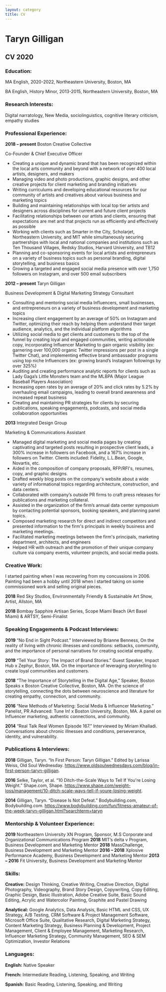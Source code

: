 ```yaml
---
layout: category
title: CV
---
```


# Taryn Gilligan
## CV 2020

### Education:

MA  English, 2020-2022, Northeastern University, Boston, MA

BA 	English, History Minor, 2013-2015, Northeastern University, Boston, MA

### Research Interests:

Digital narratology, New Media, sociolinguistics, cognitive literary criticism, empathy studies

### Professional Experience:

<b>2018 – present</b>	        Boston Creative Collective

Co-Founder & Chief Executive Officer

*	Creating a unique and dynamic brand that has been recognized within the local arts community and beyond with a network of over 400 local artists, designers, and makers
*	Managing video and photo productions, graphic designs, and other creative projects for client marketing and branding initiatives
*	Writing curriculums and developing educational resources for our community of artists and creatives about various business and marketing topics 
*	Building and maintaining relationships with local top tier artists and designers across disciplines for current and future client projects
*	Facilitating relationships between our artists and clients, ensuring that expectations are met and that projects run as efficiently and effectively as possible
*	 Working with clients such as Smarter in the City, Scholarjet, Northeastern University, and MIT while simultaneously securing partnerships with local and national companies and institutions such as Ten Thousand Villages, Redsky Studios, Harvard University, and TB12
*	Planning and co-sponsoring events for local artists and entrepreneurs on a variety of business topics such as personal branding, digital storytelling, and business basics
*	Growing a targeted and engaged social media presence with over 1,750 followers on Instagram, and over 500 email subscribers

<b>2012 – present</b>	         Taryn Gilligan 

Business Development & Digital Marketing Strategy Consultant

*	Consulting and mentoring social media Influencers, small businesses, and entrepreneurs on a variety of business development and marketing topics 
*	Increasing client engagement by an average of 50% on Instagram and Twitter, optimizing their reach by helping them understand their target audience, analytics, and the individual platform algorithms
*	Utilizing social media to get clients and customers to the top of the funnel by creating loyal and engaged communities, writing actionable copy, incorporating Influencer Marketing to gain organic visibility (ex: garnering over 100,000 organic Twitter impressions per post in a single Twitter Chat), and implementing effective brand ambassador programs using top niche Influencers (ex: growing brand’s Instagram followings by over 325%)
*	Auditing and creating performance analytic reports for clients such as Lady Gaga’s Little Monsters team and the MLBPA (Major League Baseball Players Association)
*	Increasing open rates by an average of 20% and click rates by 5.2% by overhauling email campaigns, leading to overall brand awareness and increased repeat business
*	Creating and maintaining PR strategies for clients by securing publications, speaking engagements, podcasts, and social media collaboration opportunities

<b>2013</b>                  Integrated Design Group

Marketing & Communications Assistant

*	Managed digital marketing and social media pages by creating captivating and targeted posts resulting in prospective client leads, a 300% increase in followers on Facebook, and a 167% increase in followers on Twitter. Clients included: Fidelity, L.L.Bean, Google, Novartis, etc.
*	Aided in the composition of company proposals, RFP/RFI's, resumes, copy, and graphic designs.
*	Drafted weekly blog posts on the company's website about a wide variety of informational topics regarding architecture, construction, and data centers.
*	Collaborated with company’s outside PR firms to craft press releases for publications and marketing collateral.
*	Assisted in the organization of the firm’s annual data center symposium by contacting potential sponsors, booking speakers, and planning panel topics.
*	Composed marketing research for direct and indirect competitors and presented information to the firm's principals in weekly business and marketing meetings.
*	Facilitated marketing meetings between the firm's principals, marketing department, architects, and engineers
*	Helped HR with outreach and the promotion of their unique company culture via company events, volunteer projects, and social media posts.

### Creative Work:

I started painting when I was recovering from my concussions in 2006. Painting had been a hobby until 2018 when I started taking on some commissioned work and selling original pieces. 

<b>2018</b> 	Red Sky Studios, Environmentally Friendly & Sustainable Art Show, Artist, Allston, MA

<b>2018</b> 	Bombay Sapphire Artisan Series, Scope Miami Beach (Art Basel Miami) & ARTSY, Semi-Finalist

### Speaking Engagements & Podcast Interviews:

<b>2019</b>	“No End in Sight Podcast.” Interviewed by Brianne Benness, On the reality of living with chronic illnesses and conditions: setbacks, community, and the importance of personal narratives for creating societal empathy.

<b>2019</b>	“Tell Your Story: The Impact of Brand Stories.” Guest Speaker, Impact Hub x Zephyr, Boston, MA. On the importance of leveraging storytelling to create loyal communities and customers. 

<b>2018</b>	“The Importance of Storytelling in the Digital Age,” Speaker, Boston Speaks x Boston Creative Collective, Boston, MA. On the science of storytelling, connecting the dots between neuroscience and literature for creating empathy, connection, and community.

<b>2016</b>	“New Methods of Marketing: Social Media & Influencer Marketing.” Panelist, PR Advanced: Tune In! x Boston University, Boston, MA. A panel on Influencer marketing, authentic connections, and community. 

<b>2014</b>	“Real Talk Real Women Episode 167.” Interviewed by Miriam Khalladi. Conversations about chronic illnesses and conditions, perseverance, identity, and vulnerability.

### Publications & Interviews:

<b>2018</b>	Gilligan, Taryn. “In First Person: Taryn Gilligan.” Edited by Larissa Weiss, Old Soul Wednesday. https://www.oldsoulwednesdays.com/blog/in-first-person-taryn-gilligan.

<b>2016</b>	Selke, Taylor, et al. “10 Ditch-the-Scale Ways to Tell If You're Losing Weight.” Shape.com, Shape. https://www.shape.com/weight-loss/management/10-ditch-scale-ways-tell-if-youre-losing-weight.

<b>2014</b>	Gilligan, Taryn. “Disease Is Not Defeat.” Bodybuilding.com, Bodybuilding.com. https://www.bodybuilding.com/fun/fitness-amateur-of-the-week-taryn-gilligan.html?searchterm=taryn

### Mentorship & Volunteer Experience: 

<b>2019</b>	Northeastern University XN Program, Sponsor, M.S Corporate and Organizational Communications Program
<b>2018</b>	MIT’s delta v Program, Business Development and Marketing Mentor
<b>2018</b>	MassChallenge, Business Development and Marketing Mentor
<b>2016 – 2018</b> Xplosive Performance Academy, Business Development and Marketing Mentor
<b>2013 – 2016</b> Fit University, Business Development and Marketing Mentor

### Skills:

<b>Creative:</b> Design Thinking, Creative Writing, Creative Direction, Digital Photography, Videography, Brand Story Design, Copywriting, Copy Editing, Graphic Design, Basic Illustration, Adobe Creative Suite, Basic Sound Editing, Acrylic and Watercolor Painting, Graphite and Pastel Drawing

<b>Analytical:</b> Google Analytics, Data Analysis, Basic HTML and CSS, UX Strategy, A/B Testing, CRM Software & Project Management Software, Microsoft Office Suite, Qualitative Research, Digital Marketing Strategy, Content Marketing Strategy, Business Planning & Development, Project Management, Client & Employee Management, Marketing Research, Influencer Marketing Strategy, Community Management, SEO & SEM Optimization, Investor Relations

### Languages:
<b>English:</b> Native Speaker

<b>French:</b> Intermediate Reading, Listening, Speaking, and Writing

<b>Spanish:</b> Basic Reading, Listening, Speaking, and Writing


